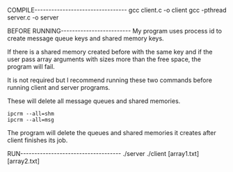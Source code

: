 COMPILE---------------------------------
	gcc client.c -o client
	gcc -pthread server.c -o server
	
	
BEFORE RUNNING-------------------------
My program uses process id to create message queue keys and shared memory keys.

If there is a shared memory created before with the same key and if the user pass array arguments with sizes more than the free space, the program will fail.

It is not required but I recommend running these two commands before running client and server programs.

These will delete all message queues and shared memories.

	ipcrm --all=shm
	ipcrm --all=msg
	
The program will delete the queues and shared memories it creates after client finishes its job.
	

RUN------------------------------------
	./server
	./client [array1.txt] [array2.txt]
